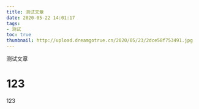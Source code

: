 ```yaml
---
title: 测试文章
date: 2020-05-22 14:01:17
tags:
- 测试
toc: true
thumbnail: http://upload.dreamgotrue.cn/2020/05/23/2dce58f753491.jpg
---
```

测试文章


<!--more-->
# 123
123
